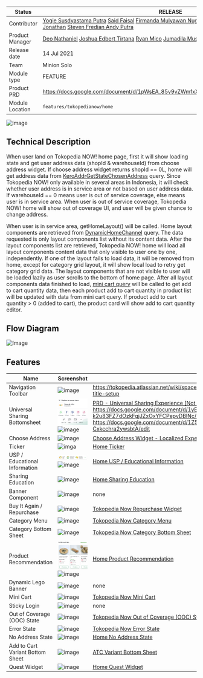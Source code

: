
<!--left header table-->
| **Status** | <!--start status:GREEN-->RELEASE<!--end status--> |
| --- | --- |
| Contributor | [Yogie Susdyastama Putra](https://tokopedia.atlassian.net/wiki/people/5c6bf2e6f1a05835f933bf30?ref=confluence) [Said Faisal](https://tokopedia.atlassian.net/wiki/people/5e25eee0ee264b0e745862c3?ref=confluence) [Firmanda Mulyawan Nugroho](https://tokopedia.atlassian.net/wiki/people/5d91c148fdfa560dcc3a040f?ref=confluence) [Reza Gama Hidayat](https://tokopedia.atlassian.net/wiki/people/5def15952702bc0ec7e775c5?ref=confluence) [Misael Jonathan](https://tokopedia.atlassian.net/wiki/people/60051d42e64c95006fbaad73?ref=confluence) [Steven Fredian Andy Putra](https://tokopedia.atlassian.net/wiki/people/557058:20782bf2-2a29-413c-b75c-ce30c92cad9e?ref=confluence) |
| Product Manager | [Deo Nathaniel](https://tokopedia.atlassian.net/wiki/people/5c6be6f577edd55f716a2258?ref=confluence) [Joshua Edbert Tirtana](https://tokopedia.atlassian.net/wiki/people/60f7ac85f026ab007029a6bf?ref=confluence) [Ryan Mico](https://tokopedia.atlassian.net/wiki/people/5c6bedd8cff26405c30ad1b1?ref=confluence) [Jumadila Mustika](https://tokopedia.atlassian.net/wiki/people/61c037f6a54af90069a11858?ref=confluence) |
| Release date | 14 Jul 2021 |
| Team | Minion Solo |
| Module type | <!--start status:YELLOW-->FEATURE<!--end status--> |
| Product PRD | <https://docs.google.com/document/d/1pWsEA_85v9vZWmfxXo5DC0xsb7QWDu_cTNjMMQpnFsk/edit> |
| Module Location | `features/tokopedianow/home` |

<!--toc-->

![image](https://docs-android.tokopedia.net/images/docs/tokopedianow/Screenshot_2021-11-12-14-04-57-323_com.tokopedia.tkpd.jpg)

## Technical Description

When user land on Tokopedia NOW! home page, first it will show loading state and get user address data (shopId & warehouseId) from choose address widget. If choose address widget returns shopId == 0L, home will get address data from [KeroAddrGetStateChosenAddress](/wiki/spaces/LG/pages/1145635698) query. Since Tokopedia NOW! only available in several areas in Indonesia, it will check whether user address is in service area or not based on user address data. If warehouseId == 0 means user is out of service coverage, else means user is in service area. When user is out of service coverage, Tokopedia NOW! home will show out of coverage UI, and user will be given chance to change address. 

When user is in service area, getHomeLayout() will be called. Home layout components are retrieved from [DynamicHomeChannel](/wiki/spaces/HP/pages/381550603) query. The data requested is only layout components list without its content data. After the layout components list are retrieved, Tokopedia NOW! home will load all layout components content data that only visible to user one by one, independently. If one of the layout fails to load data, it will be removed from home, except for category grid layout, it will show local load to retry get category grid data. The layout components that are not visible to user will be loaded lazily as user scrolls to the bottom of home page. After all layout components data finished to load, [mini cart query](https://tokopedia.atlassian.net/wiki/spaces/TTD/pages/1477936471/GraphQL+Mini+Cart) will be called to get add to cart quantity data, then each product add to cart quantity in product list will be updated with data from mini cart query. If product add to cart quantity > 0 (added to cart), the product card will show add to cart quantity editor.

## Flow Diagram

![Image](https://docs-android.tokopedia.net/images/docs/tokopedianow/home_flow_diagram.png)

## Features

| **Name** | **Screenshot**                                                                                                                      | **Link** |
| --- |-------------------------------------------------------------------------------------------------------------------------------------| --- |
| Navigation Toolbar | ![image](https://docs-android.tokopedia.net/images/docs/tokopedianow/home_navigation_toolbar.png)<br/>                                                                                   | <https://tokopedia.atlassian.net/wiki/spaces/PA/pages/967945643/Navigation+Toolbar#Toolbar-title-setup>  |
| Universal Sharing Bottomsheet | ![image](../res/home_universal_sharing_bottomsheet.png)<br/>![image](https://docs-android.tokopedia.net/images/docs/tokopedianow/home_universal_sharing_bottomsheet_screenshot.png)<br/> | [PRD - Universal Sharing Experience [Not Updated]](/wiki/spaces/CO/pages/1340674521) <https://docs.google.com/document/d/1yEDJmmLJ4V-k2u83FZ7dOzkFgjJZxOxYFCPepvDBINc/edit> <https://docs.google.com/document/d/1Z5wXNwYxRNKNqVFUBUfxVgUdCRk-Cxkcchra2ywsbtA/edit>  |
| Choose Address | ![image](https://docs-android.tokopedia.net/images/docs/tokopedianow/home_choose_address.png)<br/>                                                                                       | [Choose Address Widget - Localized Experience](/wiki/spaces/PA/pages/1157243000/Choose+Address+Widget+-+Localized+Experience)  |
| Ticker | ![imga](https://docs-android.tokopedia.net/images/docs/tokopedianow/home_ticker.png)<br/>                                                                                                | [Home Ticker](/wiki/spaces/PA/pages/1845920179/Home+Ticker)  |
| USP / Educational Information | ![image](../res/home_usp_educational_information.png)<br/>![image](https://docs-android.tokopedia.net/images/docs/tokopedianow/home_usp_educational_information_bottomsheet.png)<br/>    | [Home USP / Educational Information](/wiki/spaces/PA/pages/1845822243)  |
| Sharing Education | ![image](https://docs-android.tokopedia.net/images/docs/tokopedianow/home_sharing_education.png)<br/>                                                                                    | [Home Sharing Education](/wiki/spaces/PA/pages/1845855118/Home+Sharing+Education)  |
| Banner Component | ![image](https://docs-android.tokopedia.net/images/docs/tokopedianow/home_banner.png)<br/>                                                                                               | none |
| Buy It Again / Repurchase | ![image](https://docs-android.tokopedia.net/images/docs/tokopedianow/home_repurchase_widget.png)<br/>                                                                                    | [Tokopedia Now Repurchase Widget](/wiki/spaces/PA/pages/1732379776/Tokopedia+Now+Repurchase+Widget)  |
| Category Menu | ![image](https://docs-android.tokopedia.net/images/docs/tokopedianow/home_category_menu.png)<br/>                                                                                        | [Tokopedia Now Category Menu](/wiki/spaces/PA/pages/1844544240/Tokopedia+Now+Category+Menu)  |
| Category Bottom Sheet | ![image](https://docs-android.tokopedia.net/images/docs/tokopedianow/home_category_bottomsheet.png)<br/>                                                                                 | [Tokopedia Now Category Bottom Sheet](/wiki/spaces/PA/pages/1533447808/Tokopedia+Now+Category+Bottom+Sheet)  |
| Product Recommendation | ![image](../res/home_product_recommendation.png)<br/>![image](https://docs-android.tokopedia.net/images/docs/tokopedianow/home_product_recommendation_without_atc.png)<br/>              | [Home Product Recommendation](/wiki/spaces/PA/pages/1846969610/Home+Product+Recommendation)  |
| Dynamic Lego Banner | ![image](https://docs-android.tokopedia.net/images/docs/tokopedianow/home_dynamic_lego_banner.png)<br/>                                                                                  | none |
| Mini Cart | ![image](https://docs-android.tokopedia.net/images/docs/tokopedianow/home_minicart.png)<br/>                                                                                             | [Tokopedia Now Mini Cart](/wiki/spaces/PA/pages/1843758861/Tokopedia+Now+Mini+Cart)  |
| Sticky Login  | ![image](https://docs-android.tokopedia.net/images/docs/tokopedianow/home_sticky_login.png)<br/>                                                                                         | none |
| Out of Coverage (OOC) State | ![image](https://docs-android.tokopedia.net/images/docs/tokopedianow/home_ooc.png)<br/>                                                                                                  | [Tokopedia Now Out of Coverage (OOC) State](/wiki/spaces/PA/pages/1845790121/Tokopedia+Now+Out+of+Coverage+%28OOC%29+State)  |
| Error State | ![image](https://docs-android.tokopedia.net/images/docs/tokopedianow/home_error_state.png)<br/>                                                                                          | [Tokopedia Now Error State](/wiki/spaces/PA/pages/1845724290/Tokopedia+Now+Error+State)  |
| No Address State | ![image](https://docs-android.tokopedia.net/images/docs/tokopedianow/home_no_address_state.png)<br/>                                                                                     | [Home No Address State](/wiki/spaces/PA/pages/1845887889/Home+No+Address+State)  |
| Add to Cart Variant Bottom Sheet | ![image](https://docs-android.tokopedia.net/images/docs/tokopedianow/home_atc_variant_bottomsheet.png)<br/>                                                                              | [ATC Variant Bottom Sheet](/wiki/spaces/PA/pages/1522500791/ATC+Variant+Bottom+Sheet)  |
| Quest Widget | ![image](https://docs-android.tokopedia.net/images/docs/tokopedianow/home_quest.png)<br/>                                                                                                | [Home Quest Widget](/wiki/spaces/PA/pages/2149450712/Home+Quest+Widget)  |

